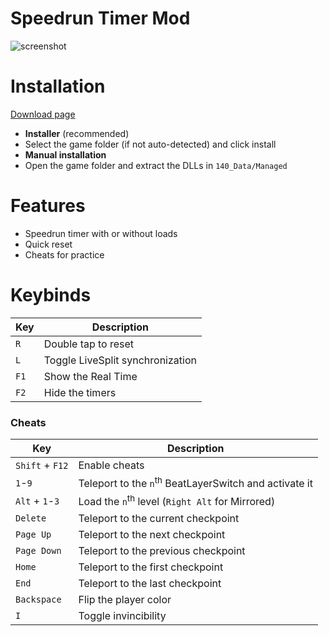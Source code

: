 # Speedrun Timer Mod
![screenshot](http://i.imgur.com/gsssoOt.png)

# Installation
[Download page](https://github.com/Dalet/140-speedrun-timer/releases/)
* **Installer** (recommended)
 * Select the game folder (if not auto-detected) and click install
* **Manual installation**
 * Open the game folder and extract the DLLs in `140_Data/Managed`

# Features
* Speedrun timer with or without loads
* Quick reset
* Cheats for practice

# Keybinds
|   Key   |  Description |
| ------- | ------------ |
| `R`     | Double tap to reset |
| `L`     | Toggle LiveSplit synchronization |
| `F1`    | Show the Real Time |
| `F2`    | Hide the timers |

### Cheats

|   Key   |  Description |
| ------- | ------------ |
| `Shift` + `F12` | Enable cheats |
| `1`-`9` | Teleport to the `n`<sup>th</sup> BeatLayerSwitch and activate it |
| `Alt` + `1`-`3` | Load the `n`<sup>th</sup> level (`Right Alt` for Mirrored) |
| `Delete` | Teleport to the current checkpoint |
| `Page Up` | Teleport to the next checkpoint |
| `Page Down` | Teleport to the previous checkpoint |
|  `Home` | Teleport to the first checkpoint |
|  `End`  | Teleport to the last checkpoint |
| `Backspace` | Flip the player color |
| `I`         | Toggle invincibility |
